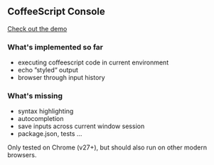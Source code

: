 ## CoffeeScript Console

[Check out the demo](http://pstaender.github.io/cofeescriptconsole)

### What's implemented so far

  * executing coffeescript code in current environment
  * echo ”styled“ output
  * browser through input history

### What's missing

  * syntax highlighting
  * autocompletion
  * save inputs across current window session
  * package.json, tests …

Only tested on Chrome (v27+), but should also run on other modern browsers.
